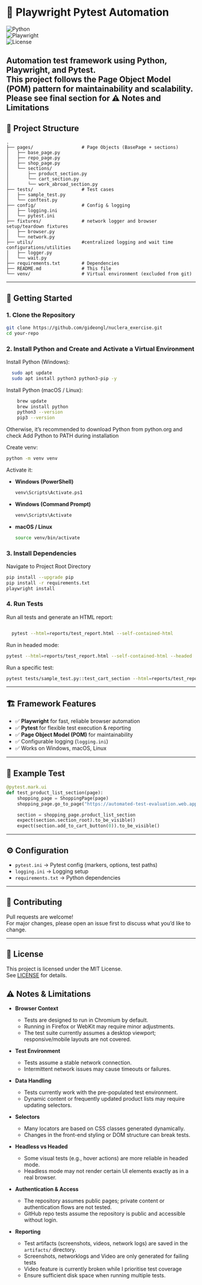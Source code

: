 # 🧪 Playwright Pytest Automation

![Python](https://img.shields.io/badge/python-3.10+-blue.svg)  
![Playwright](https://img.shields.io/badge/Playwright-Testing-brightgreen.svg)  
![License](https://img.shields.io/badge/license-MIT-lightgrey.svg)

Automation test framework using **Python, Playwright, and Pytest**.  
This project follows the **Page Object Model (POM)** pattern for maintainability and scalability.
Please see final section for ⚠️ Notes and Limitations
---

## 📂 Project Structure

```
.
├── pages/                  # Page Objects (BasePage + sections)
│   ├── base_page.py
│   ├── repo_page.py
│   ├── shop_page.py
│   └── sections/
│       ├── product_section.py
│       └── cart_section.py
│       └── work_abroad_section.py
├── tests/                  # Test cases
│   ├── sample_test.py
│   └── conftest.py
├── config/                 # Config & logging
│   ├── logging.ini
│   └── pytest.ini
├── fixtures/               # network logger and browser setup/teardown fixtures
│   ├── browser.py
│   └── network.py
├── utils/                  #centralized logging and wait time configurations/utilities
│   ├── logger.py
│   └── wait.py
├── requirements.txt        # Dependencies
├── README.md               # This file
└── venv/                   # Virtual environment (excluded from git)
```

---

## 🚀 Getting Started

  ### 1. Clone the Repository

  ```bash
  git clone https://github.com/gideongl/nuclera_exercise.git
  cd your-repo
  ```

### 2. Install Python and Create and Activate a Virtual Environment
  
  Install Python (Windows):
  ```bash
    sudo apt update
    sudo apt install python3 python3-pip -y
  ```
  Install Python (macOS / Linux):  
  ```bash
      brew update
      brew install python
      python3 --version
      pip3 --version
  ```
  Otherwise, it’s recommended to download Python from python.org
  and check Add Python to PATH during installation
  
  Create venv:
  ```bash
  python -m venv venv
  ```

  Activate it:

  - **Windows (PowerShell)**  
    ```bash
    venv\Scripts\Activate.ps1
    ```
  - **Windows (Command Prompt)**  
    ```bash
    venv\Scripts\Activate
    ```
  - **macOS / Linux**  
    ```bash
    source venv/bin/activate
    ```

### 3. Install Dependencies
  Navigate to Project Root Directory
  ```bash
  pip install --upgrade pip
  pip install -r requirements.txt
  playwright install
  ```

### 4. Run Tests

  Run all tests and generate an HTML report:

  ```bash

	pytest --html=reports/test_report.html --self-contained-html
  ```

  Run in headed mode:

  ```bash
  pytest --html=reports/test_report.html --self-contained-html --headed
  ```

  Run a specific test:

  ```bash
  pytest tests/sample_test.py::test_cart_section --html=reports/test_report.html --self-contained-html
  ```

  ---


## 🏗️ Framework Features

  - ✅ **Playwright** for fast, reliable browser automation  
  - ✅ **Pytest** for flexible test execution & reporting  
  - ✅ **Page Object Model (POM)** for maintainability  
  - ✅ Configurable logging (`logging.ini`)  
  - ✅ Works on Windows, macOS, Linux  

  ---

## 📖 Example Test

  ```python
  @pytest.mark.ui
  def test_product_list_section(page):
      shopping_page = ShoppingPage(page)
      shopping_page.go_to_page("https://automated-test-evaluation.web.app/")

      section = shopping_page.product_list_section
      expect(section.section_root).to_be_visible()
      expect(section.add_to_cart_button(0)).to_be_visible()
  ```

  ---

## ⚙️ Configuration

  - `pytest.ini` → Pytest config (markers, options, test paths)  
  - `logging.ini` → Logging setup  
  - `requirements.txt` → Python dependencies  

  ---

## 🤝 Contributing

  Pull requests are welcome!  
  For major changes, please open an issue first to discuss what you’d like to change.

  ---

## 📜 License

This project is licensed under the MIT License.  
See [LICENSE](LICENSE) for details.


## ⚠️ Notes & Limitations

- **Browser Context**
  - Tests are designed to run in Chromium by default.
  - Running in Firefox or WebKit may require minor adjustments.
  - The test suite currently assumes a desktop viewport; responsive/mobile layouts are not covered.


- **Test Environment**
  - Tests assume a stable network connection.
  - Intermittent network issues may cause timeouts or failures.

- **Data Handling**
  - Tests currently work with the pre-populated test environment.
  - Dynamic content or frequently updated product lists may require updating selectors.

- **Selectors**
  - Many locators are based on CSS classes generated dynamically.
  - Changes in the front-end styling or DOM structure can break tests.

- **Headless vs Headed**
  - Some visual tests (e.g., hover actions) are more reliable in headed mode.
  - Headless mode may not render certain UI elements exactly as in a real browser.

- **Authentication & Access**
  - The repository assumes public pages; private content or authentication flows are not tested.
  - GitHub repo tests assume the repository is public and accessible without login.

- **Reporting**
  - Test artifacts (screenshots, videos, network logs) are saved in the `artifacts/` directory.
  - Screenshots, networklogs and Video are only generated for failing tests
  - Video feature is currently broken while I prioritise test coverage
  - Ensure sufficient disk space when running multiple tests.
